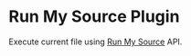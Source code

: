 Run My Source Plugin
====================

Execute current file using [Run My Source](http://runmysource.com) API.

